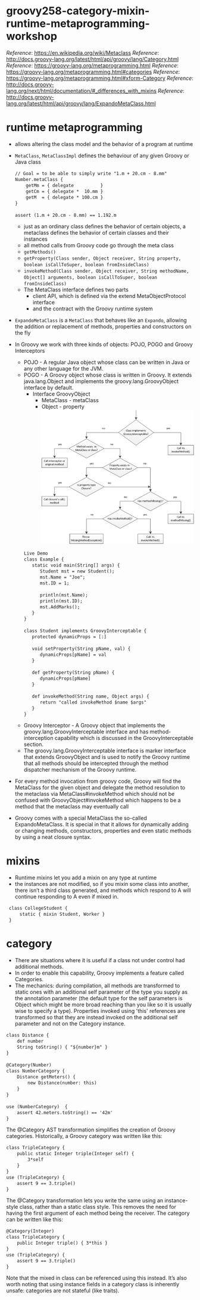 # groovy258-category-mixin-runtime-metaprogramming-workshop

_Reference_: https://en.wikipedia.org/wiki/Metaclass
_Reference_: http://docs.groovy-lang.org/latest/html/api/groovy/lang/Category.html
_Reference_: https://groovy-lang.org/metaprogramming.html
_Reference_: https://groovy-lang.org/metaprogramming.html#categories
_Reference_: https://groovy-lang.org/metaprogramming.html#xform-Category
_Reference_: http://docs.groovy-lang.org/next/html/documentation/#_differences_with_mixins
_Reference_: http://docs.groovy-lang.org/latest/html/api/groovy/lang/ExpandoMetaClass.html

# runtime metaprogramming
* allows altering the class model and the behavior of a program at runtime
* `MetaClass`, `MetaClassImpl` defines the behaviour of any given Groovy or Java class
    ```
    // Goal = to be able to simply write "1.m + 20.cm - 8.mm"
    Number.metaClass {
        getMm = { delegate          }
        getCm = { delegate *  10.mm }
        getM  = { delegate * 100.cm }
    }
    
    assert (1.m + 20.cm - 8.mm) == 1.192.m
    ```
    * just as an ordinary class defines the behavior of certain objects, a metaclass defines the behavior of certain 
        classes and their instances
    * all method calls from Groovy code go through the meta class
    * `getMethods()`
    * `getProperty​(Class sender, Object receiver, String property, boolean isCallToSuper, boolean fromInsideClass)`
    * `invokeMethod​(Class sender, Object receiver, String methodName, Object[] arguments, boolean isCallToSuper, boolean fromInsideClass)`
    * The MetaClass interface defines two parts
        * client API, which is defined via the extend MetaObjectProtocol interface 
        * and the contract with the Groovy runtime system
* `ExpandoMetaClass` is a `MetaClass` that behaves like an `Expando`, allowing the addition or replacement of methods, 
properties and constructors on the fly
* In Groovy we work with three kinds of objects: POJO, POGO and Groovy Interceptors
    * POJO - A regular Java object whose class can be written in Java or any other language for the JVM.
    * POGO - A Groovy object whose class is written in Groovy. It extends java.lang.Object and implements the 
    groovy.lang.GroovyObject interface by default. 
        * Interface GroovyObject
            * MetaClass - metaClass
            * Object - property
        ![alt text](img/GroovyInterceptions.png)
        ```
        Live Demo
        class Example {
           static void main(String[] args) {
              Student mst = new Student();
              mst.Name = "Joe";
              mst.ID = 1;
        		
              println(mst.Name);
              println(mst.ID);
              mst.AddMarks();
           } 
        }
         
        class Student implements GroovyInterceptable {
           protected dynamicProps = [:]  
            
           void setProperty(String pName, val) {
              dynamicProps[pName] = val
           } 
           
           def getProperty(String pName) {
              dynamicProps[pName]
           }
           
           def invokeMethod(String name, Object args) {
              return "called invokeMethod $name $args"
           }
        }
        ```
    * Groovy Interceptor - A Groovy object that implements the groovy.lang.GroovyInterceptable interface and 
    has method-interception capability which is discussed in the GroovyInterceptable section.
    * The groovy.lang.GroovyInterceptable interface is marker interface that extends GroovyObject and is used to notify 
    the Groovy runtime that all methods should be intercepted through the method dispatcher mechanism of the Groovy 
    runtime.

* For every method invocation from groovy code, Groovy will find the MetaClass for the given object and delegate the method resolution to the metaclass via MetaClass#invokeMethod which should not be confused with GroovyObject#invokeMethod which happens to be a method that the metaclass may eventually call
* Groovy comes with a special MetaClass the so-called ExpandoMetaClass. It is special in that it allows for dynamically adding or changing methods, constructors, properties and even static methods by using a neat closure syntax.

# mixins
* Runtime mixins let you add a mixin on any type at runtime
* the instances are not modified, so if you mixin some class into another, there isn’t a third class generated, and 
methods which respond to A will continue responding to A even if mixed in.
```
 class CollegeStudent {
     static { mixin Student, Worker }
 }
```
# category
* There are situations where it is useful if a class not under control had additional methods. 
* In order to enable this capability, Groovy implements a feature called Categories.
* The mechanics: during compilation, all methods are transformed to static ones with an additional self parameter 
of the type you supply as the annotation parameter (the default type for the self parameters is Object which might 
be more broad reaching than you like so it is usually wise to specify a type). Properties invoked using 'this' 
references are transformed so that they are instead invoked on the additional self parameter and not on the 
Category instance.
```
class Distance {
    def number
    String toString() { "${number}m" }
}

@Category(Number)
class NumberCategory {
    Distance getMeters() {
        new Distance(number: this)
    }
}

use (NumberCategory)  {
    assert 42.meters.toString() == '42m'
}
```
The @Category AST transformation simplifies the creation of Groovy categories. Historically, a Groovy category was written like this:

```
class TripleCategory {
    public static Integer triple(Integer self) {
        3*self
    }
}
use (TripleCategory) {
    assert 9 == 3.triple()
}
```
The @Category transformation lets you write the same using an instance-style class, rather than a static class style. 
This removes the need for having the first argument of each method being the receiver. The category can be written 
like this:
```
@Category(Integer)
class TripleCategory {
    public Integer triple() { 3*this }
}
use (TripleCategory) {
    assert 9 == 3.triple()
}
```
Note that the mixed in class can be referenced using this instead. It’s also worth noting that using instance fields 
in a category class is inherently unsafe: categories are not stateful (like traits).